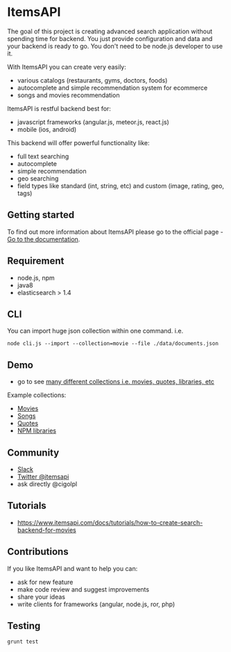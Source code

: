 # ItemsAPI 
The goal of this project is creating advanced search application without spending time for backend. You just provide configuration and data and your backend is ready to go. You don't need to be node.js developer to use it.

With ItemsAPI you can create very easily:
- various catalogs (restaurants, gyms, doctors, foods)
- autocomplete and simple recommendation system for ecommerce
- songs and movies recommendation

ItemsAPI is restful backend best for:
- javascript frameworks (angular.js, meteor.js, react.js)
- mobile (ios, android)
 
This backend will offer powerful functionality like:
- full text searching
- autocomplete
- simple recommendation
- geo searching
- field types like standard (int, string, etc) and custom (image, rating, geo, tags)

## Getting started
To find out more information about ItemsAPI please go to the official page - <a href="https://www.itemsapi.com/" target="_blank">Go to the documentation</a>.

## Requirement
- node.js, npm
- java8
- elasticsearch > 1.4

## CLI
You can import huge json collection within one command. i.e.

`node cli.js --import --collection=movie --file ./data/documents.json`

## Demo
- go to see <a href="http://app.itemsapi.com/" target="_blank">many different collections i.e. movies, quotes, libraries, etc</a> 

Example collections:
- [Movies](http://app.itemsapi.com/documents/name/movie "Movies")
- [Songs](http://app.itemsapi.com/documents/name/song "Songs")
- [Quotes](http://app.itemsapi.com/documents/name/quote "Quotes")
- [NPM libraries](http://app.itemsapi.com/documents/name/npm "NPM libraries")

## Community
- <a href="https://itemsapi.slack.com" target="_blank">Slack</a>
- <a href="https://twitter.com/itemsapi" target="_blank">Twitter @itemsapi</a>
- ask directly @cigolpl

## Tutorials
- https://www.itemsapi.com/docs/tutorials/how-to-create-search-backend-for-movies

## Contributions
If you like ItemsAPI and want to help you can:
- ask for new feature
- make code review and suggest improvements
- share your ideas
- write clients for frameworks (angular, node.js, ror, php)

## Testing
`grunt test`
